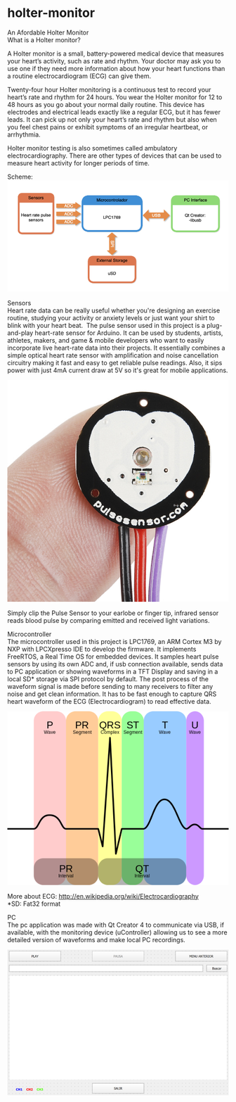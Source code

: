# holter-monitor
An Afordable Holter Monitor    
What is a Holter monitor?  
  
A Holter monitor is a small, battery-powered medical device that measures your heart’s activity, such as rate and rhythm. Your doctor may ask you to use one if they need more information about how your heart functions than a routine electrocardiogram (ECG) can give them.

Twenty-four hour Holter monitoring is a continuous test to record your heart’s rate and rhythm for 24 hours. You wear the Holter monitor for 12 to 48 hours as you go about your normal daily routine. This device has electrodes and electrical leads exactly like a regular ECG, but it has fewer leads. It can pick up not only your heart’s rate and rhythm but also when you feel chest pains or exhibit symptoms of an irregular heartbeat, or arrhythmia.  
  
Holter monitor testing is also sometimes called ambulatory electrocardiography. There are other types of devices that can be used to measure heart activity for longer periods of time.  
  
Scheme:  
  ![alt text](https://github.com/matiasld/holter-monitor/blob/master/img/flowchart.png?raw=true)
  
  
Sensors  
Heart rate data can be really useful whether you're designing an exercise routine, studying your activity or anxiety levels or just want your shirt to blink with your heart beat. 
The pulse sensor used in this project is a plug-and-play heart-rate sensor for Arduino. It can be used by students, artists, athletes, makers, and game & mobile developers who want to easily incorporate live heart-rate data into their projects. It essentially combines a simple optical heart rate sensor with amplification and noise cancellation circuitry making it fast and easy to get reliable pulse readings. Also, it sips power with just 4mA current draw at 5V so it's great for mobile applications.  
  
![alt text](https://github.com/matiasld/holter-monitor/blob/master/img/sensor.jpg?raw=true)

Simply clip the Pulse Sensor to your earlobe or finger tip, infrared sensor reads blood pulse by comparing emitted and received light variations.  
  
Microcontroller  
The microcontroller used in this project is LPC1769, an ARM Cortex M3 by NXP with LPCXpresso IDE to develop the firmware. It implements FreeRTOS, a Real Time OS for embedded devices.
It samples heart pulse sensors by using its own ADC and, if usb connection available, sends data to PC application or showing waveforms in a TFT Display and saving in a local SD* storage via SPI protocol by default. 
The post process of the waveform signal is made before sending to many receivers to filter any noise and get clean information. 
It has to be fast enough to capture QRS heart waveform of the ECG (Electrocardiogram) to read effective data.  
  
  ![alt text](https://github.com/matiasld/holter-monitor/blob/master/img/ECG.png?raw=true)
  
More about ECG: http://en.wikipedia.org/wiki/Electrocardiography  
*SD: Fat32 format  
  
PC  
The pc application was made with Qt Creator 4 to communicate via USB, if available, with the monitoring device (uController) allowing us to see a more detailed version of waveforms and make local PC recordings.  
  
  ![alt text](https://github.com/matiasld/holter-monitor/blob/master/img/qt2.png?raw=true)
